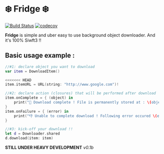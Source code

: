 # ❄️ Fridge ❄️
[![Build Status](https://travis-ci.org/vexy/Fridge.svg?branch=master)](https://travis-ci.org/vexy/Fridge)
[![codecov](https://codecov.io/gh/vexy/Fridge/branch/master/graph/badge.svg)](https://codecov.io/gh/vexy/Fridge)


**Fridge** is simple and uber easy to use background object downloader. And it's 100% Siwft3 !!

## Basic usage example :

```Swift
//#1: declare object you want to download
var item = DownloadItem()

<<<<<<< HEAD
item.itemURL = URL(string: "http://www.google.com")!

//#2: declare action (closures) that will be performed after download  (psst.. things will work just fine even if you don't do this !! 😜)
item.onComplete = { (object) in
    print("💪 Download complete ! File is permanently stored at : \(object.absoluteString)")
}
item.onFailure = { (error) in
    print("👎 Unable to complete download ! Following error occured \(error.localizedDescription)")
}

//#3: kick-off your download !!
let d = Downloader.shared
d.download(item: item)
```


**STILL UNDER HEAVY DEVELOPMENT**
*v0.1b*
